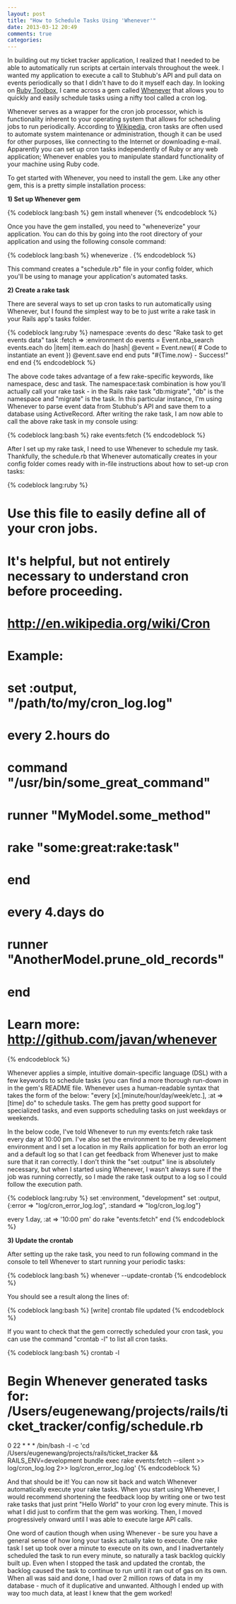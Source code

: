 ```yaml
---
layout: post
title: "How to Schedule Tasks Using 'Whenever'"
date: 2013-03-12 20:49
comments: true
categories: 
---
```


In building out my ticket tracker application, I realized that I needed to be able to automatically run scripts at certain intervals throughout the week. I wanted my application to execute a call to Stubhub's API and pull data on events periodically so that I didn't have to do it myself each day. In looking on <a href="http://ruby-toolbox.org" target="_blank">Ruby Toolbox</a>, I came across a gem called <a href="https://github.com/javan/whenever" target="_blank">Whenever</a> that allows you to quickly and easily schedule tasks using a nifty tool called a cron log.

<!--more-->

Whenever serves as a wrapper for the cron job processor, which is functionality inherent to your operating system that allows for scheduling jobs to run periodically. According to <a href="http://en.wikipedia.org/wiki/Cron" target="_blank">Wikipedia</a>, cron tasks are often used to automate system maintenance or administration, though it can be used for other purposes, like connecting to the Internet or downloading e-mail. Apparently you can set up cron tasks independently of Ruby or any web application; Whenever enables you to manipulate standard functionality of your machine using Ruby code.

To get started with Whenever, you need to install the gem. Like any other gem, this is a pretty simple installation process:

<strong>1) Set up Whenever gem</strong>

{% codeblock lang:bash %}
gem install whenever
{% endcodeblock %}

Once you have the gem installed, you need to "wheneverize" your application. You can do this by going into the root directory of your application and using the following console command:

{% codeblock lang:bash %}
wheneverize .
{% endcodeblock %}

This command creates a "schedule.rb" file in your config folder, which you'll be using to manage your application's automated tasks.

<strong>2) Create a rake task</strong>

There are several ways to set up cron tasks to run automatically using Whenever, but I found the simplest way to be to just write a rake task in your Rails app's tasks folder. 

{% codeblock lang:ruby %}
namespace :events do
  desc "Rake task to get events data"
  task :fetch => :environment do
    events = Event.nba_search
    events.each do |item|
      item.each do |hash|
        @event = Event.new({
        # Code to instantiate an event
        })
        @event.save
      end
    end
    puts "#{Time.now} - Success!"
  end
end
{% endcodeblock %}

The above code takes advantage of a few rake-specific keywords, like namespace, desc and task. The namespace:task combination is how you'll actually call your rake task - in the Rails rake task "db:migrate", "db" is the namespace and "migrate" is the task. In this particular instance, I'm using Whenever to parse event data from Stubhub's API and save them to a database using ActiveRecord. After writing the rake task, I am now able to call the above rake task in my console using:

{% codeblock lang:bash %}
rake events:fetch
{% endcodeblock %}

After I set up my rake task, I need to use Whenever to schedule my task. Thankfully, the schedule.rb that Whenever automatically creates in your config folder comes ready with in-file instructions about how to set-up cron tasks:

{% codeblock lang:ruby %}
# Use this file to easily define all of your cron jobs.
#
# It's helpful, but not entirely necessary to understand cron before proceeding.
# http://en.wikipedia.org/wiki/Cron

# Example:
#
# set :output, "/path/to/my/cron_log.log"
#
# every 2.hours do
#   command "/usr/bin/some_great_command"
#   runner "MyModel.some_method"
#   rake "some:great:rake:task"
# end
#
# every 4.days do
#   runner "AnotherModel.prune_old_records"
# end

# Learn more: http://github.com/javan/whenever
{% endcodeblock %}

Whenever applies a simple, intuitive domain-specific language (DSL) with a few keywords to schedule tasks (you can find a more thorough run-down in in the gem's README file. Whenever uses a human-readable syntax that takes the form of the below: "every [x].[minute/hour/day/week/etc.], :at => [time] do" to schedule tasks. The gem has pretty good support for specialized tasks, and even supports scheduling tasks on just weekdays or weekends. 

In the below code, I've told Whenever to run my events:fetch rake task every day at 10:00 pm. I've also set the environment to be my development environment and I set a location in my Rails application for both an error log and a default log so that I can get feedback from Whenever just to make sure that it ran correctly. I don't think the "set :output" line is absolutely necessary, but when I started using Whenever, I wasn't always sure if the job was running correctly, so I made the rake task output to a log so I could follow the execution path.

{% codeblock lang:ruby %}
set :environment, "development"
set :output, {:error => "log/cron_error_log.log", :standard => "log/cron_log.log"}

every 1.day, :at => '10:00 pm' do
  rake "events:fetch"
end
{% endcodeblock %}

<strong>3) Update the crontab</strong>

After setting up the rake task, you need to run following command in the console to tell Whenever to start running your periodic tasks:

{% codeblock lang:bash %}
whenever --update-crontab
{% endcodeblock %}

You should see a result along the lines of:

{% codeblock lang:bash %}
[write] crontab file updated
{% endcodeblock %}

If you want to check that the gem correctly scheduled your cron task, you can use the command "crontab -l" to list all cron tasks.

{% codeblock lang:bash %}
crontab -l
# Begin Whenever generated tasks for: /Users/eugenewang/projects/rails/ticket_tracker/config/schedule.rb
0 22 * * * /bin/bash -l -c 'cd /Users/eugenewang/projects/rails/ticket_tracker && RAILS_ENV=development bundle exec rake events:fetch --silent >> log/cron_log.log 2>> log/cron_error_log.log'
{% endcodeblock %}

And that should be it! You can now sit back and watch Whenever automatically execute your rake tasks. When you start using Whenever, I would recommend shortening the feedback loop by writing one or two test rake tasks that just print "Hello World" to your cron log every minute. This is what I did just to confirm that the gem was working. Then, I moved progressively onward until I was able to execute large API calls. 

One word of caution though when using Whenever - be sure you have a general sense of how long your tasks actually take to execute. One rake task I set up took over a minute to execute on its own, and I inadvertantely scheduled the task to run every minute, so naturally a task backlog quickly built up. Even when I stopped the task and updated the crontab, the backlog caused the task to continue to run until it ran out of gas on its own. When all was said and done, I had over 2 million rows of data in my database - much of it duplicative and unwanted. Although I ended up with way too much data, at least I knew that the gem worked!

